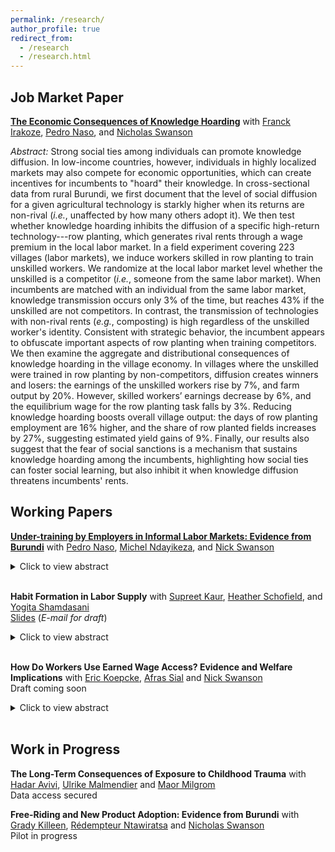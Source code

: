 ```yaml
---
permalink: /research/
author_profile: true
redirect_from:
  - /research
  - /research.html
---
```


## Job Market Paper
**[The Economic Consequences of Knowledge Hoarding](https://drive.google.com/file/d/1eMtxnoDC_4CUh4qOOSvvBXxBqXJdJrH1/view?usp=share_link)** with [Franck Irakoze](https://www.linkedin.com/in/franck-irakoze-197028213/?originalSubdomain=bi), [Pedro Naso](https://pedronaso.com/economics/), and [Nicholas Swanson](https://nicholasgswanson.github.io) <br/> 

_Abstract:_ Strong social ties among individuals can promote knowledge diffusion. In low-income countries, however, individuals in highly localized markets may also compete for economic opportunities, which can create incentives for incumbents to "hoard" their knowledge. In cross-sectional data from rural Burundi, we first document that the level of social diffusion for a given agricultural technology is starkly higher when its returns are non-rival (_i.e._, unaffected by how many others adopt it). We then test whether knowledge hoarding inhibits the diffusion of a specific high-return technology---row planting, which generates rival rents through a wage premium in the local labor market. In a field experiment covering 223 villages (labor markets), we induce workers skilled in row planting to train unskilled workers. We randomize at the local labor market level whether the unskilled is a competitor (_i.e._, someone from the same labor market). When incumbents are matched with an individual from the same labor market, knowledge transmission occurs only 3% of the time, but reaches 43% if the unskilled are not competitors. In contrast, the transmission of technologies with non-rival rents (_e.g._, composting) is high regardless of the unskilled worker's identity. Consistent with strategic behavior, the incumbent appears to obfuscate important aspects of row planting when training competitors. We then examine the aggregate and distributional consequences of knowledge hoarding in the village economy. In villages where the unskilled were trained in row planting by non-competitors, diffusion creates winners and losers: the earnings of the unskilled workers rise by 7%, and farm output by 20%. However, skilled workers’ earnings decrease by 6%, and the equilibrium wage for the row planting task falls by 3%. Reducing knowledge hoarding boosts overall village output: the days of row planting employment are 16% higher, and the share of row planted fields increases by 27%, suggesting estimated yield gains of 9%. Finally, our results also suggest that the fear of social sanctions is a mechanism that sustains knowledge hoarding among the incumbents, highlighting how social ties can foster social learning, but also inhibit it when knowledge diffusion threatens incumbents' rents.

## Working Papers
**[Under-training by Employers in Informal Labor Markets: Evidence from Burundi](https://drive.google.com/file/d/1Qs4fdx38cEGLkc-51g_R_CooeZZEwHtr/view)** with [Pedro Naso](https://pedronaso.com/economics/), [Michel Ndayikeza](https://sites.google.com/view/michelndayikeza), and [Nick Swanson](https://nicholasgswanson.github.io)
<details>
  <summary>Click to view abstract</summary>
Workers obtain limited human capital through on-the-job experience in low- and middle-income countries, but the reasons for this are unclear. We test whether one friction contributes to low worker productivity: firms unwillingness to train because they do not appropriate the returns from training. We study casual labor markets in Burundi, where employers can train workers in a newly introduced agricultural practice in the region, row-planting--a technique that substantially raises yields.  In a first field experiment, in some randomly selected local labor markets (villages), we induce 1/3 of employers to train workers in row planting--leading to a 20-percentage point increase in the share of skilled workers in the village. Training generates meaningful economic returns: employers in treated villages increase their adoption of row-planting by 10 percentage points (20%)--raising farm profitability by 9%. However, employers fail to appropriate most of this surplus: 2/3 of the surplus generated is captured by non-training employers, because many of the trained workers work for others following training. In a second experiment, we randomize employers into a condition that increases the likelihood that the worker will return to work for the employer in the future. Employers receiving this guarantee are 50 percentage points more likely to train the worker. This suggests the wedge between private and social returns from investments meaningfully reduces worker productivity.
 <br/>
</details> <br/> 

**Habit Formation in Labor Supply** with [Supreet Kaur](https://www.supreetkaur.com), [Heather Schofield](https://heatherschofield.net), and [Yogita Shamdasani](https://sites.google.com/site/yogitashamdasani/)  <br/> 
[Slides](../files/habit_formation_slides.pdf) (*E-mail for draft*)
<details>
  <summary>Click to view abstract</summary>
Economists have long hypothesized the presence of hysteresis in labor supply: transitory labor market shocks may have persistent effects. We examine hysteresis through the lens of habit formation. We undertake a field experiment with casual urban laborers in Chennai, India, where attendance at labor stands provides a revealed preference measure of labor supply. We randomly provide some workers with small financial incentives for attendance over 2 months, leading to a 22% increase in labor supply. We test for habit formation by examining subsequent impacts after the incentives are removed. First, we see a persistent 15% increase in labor supply over the next 2-5 months, resulting in an 11% increase in employment. Second, treated workers exhibit a higher willingness to accept work contracts that are of longer duration and less flexible. They also self-report an increase in automaticity and self-identity around work—suggesting a change in preferences. Third, shocks that temporarily pull workers out of the labor market lead subsequent treatment effects to collapse to zero; in the absence of these shocks, we cannot reject that there is no decay in effects over time. Fourth, in incentivized measures, employers accurately predict treatment effects, and prefer hiring workers who have been treated with a stronger habit stock in the past—findings that have relevance for understanding duration dependence. Finally, in supplementary data from other settings, we replicate short-run persistent effects of transitory labor supply shocks--indicating the broader generalizability of hysteresis in labor supply. Together, our results suggest that the intermittent nature of employment and frequent shocks experienced in low-income settings may inhibit workers from becoming habituated to regular work—with potential implications for absenteeism and labor supply levels. 
 <br/>
</details> <br/> 


**How Do Workers Use Earned Wage Access? Evidence and Welfare Implications**  with [Eric Koepcke](https://ekoepcke.github.io), [Afras Sial](https://afras-sial.github.io) and [Nick Swanson](https://nicholasgswanson.github.io)  <br/> 
Draft coming soon
<details>
  <summary>Click to view abstract</summary>
Earned Wage Access (EWA)--a financial technology that gives workers access to their wages as they are earned, rather than having to wait until payday--can benefit workers by providing cheap, short-term liquidity. However, when workers have self-control problems or biased beliefs, particularly about their future earnings and liquidity shocks, they may use this technology suboptimally, resulting in overconsumption. We partner with an EWA fintech firm to quantify these trade-offs using administrative data on earnings and EWA usage, in conjunction with a survey experiment. We find that workers systematically over-predict their future earnings, under-predict their future EWA usage, demand incentives to reduce their EWA usage, and are unable to predict future wage shocks. Using quasi-experimental variation in these wage shocks, we document that workers significantly increase their EWA usage in response to positive wage shocks in both their most recent paycheck and their next paycheck, which determines the amount they can withdraw. Using changes in withdrawal fees, we find patterns consistent with partial sophistication about self-control problems. We organize these facts in a consumption-savings model at the daily level, with workers with biased beliefs and partial awareness of their self-control problems. The estimates from our model imply that EWA increases worker’s welfare on net, but that regulations such as fees and withdrawal limits can further enhance welfare.
  <br/>
</details> <br/> 

## Work in Progress
**The Long-Term Consequences of Exposure to Childhood Trauma** with [Hadar Avivi](https://avivihadar.github.io), [Ulrike Malmendier](https://haas.berkeley.edu/faculty/malmendier-ulrike/) and [Maor Milgrom](https://sites.google.com/view/maormilgrom) <br/> 
Data access secured

**Free-Riding and New Product Adoption: Evidence from Burundi** with [Grady Killeen](https://gkilleen33.github.io), [Rédempteur Ntawiratsa](https://orcid.org/0000-0003-1948-7798) and [Nicholas Swanson](https://nicholasgswanson.github.io) <br/> 
Pilot in progress
